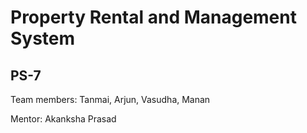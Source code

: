 # Property Rental and Management System

## PS-7

Team members: Tanmai, Arjun, Vasudha, Manan

Mentor: Akanksha Prasad
